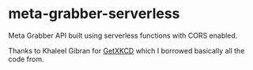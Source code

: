 # meta-grabber-serverless
Meta Grabber API built using serverless functions with CORS enabled.

Thanks to Khaleel Gibran for [GetXKCD](https://github.com/khalby786/getxkcd) which I borrowed basically all the code from.
